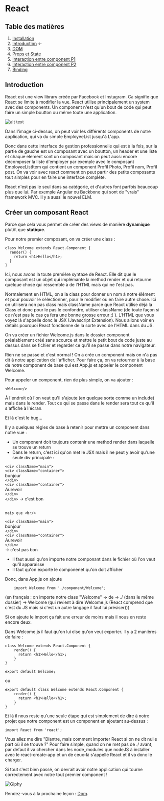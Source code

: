 # React

## Table des matières

1. [Installation](./Installation.md)
2. [Introduction](./introduction.md) ←
3. [DOM](./Dom.md)
4. [Props et State](./PropsEtState.md)
5. [Interaction entre component P1](./InteractionEntreComponentPartie1.md)
6. [Interaction entre component P2](./InteractionEntreComponentPartie2.md)
7. [Binding](./Binding.md)


## Introduction
React est une view library créée par Facebook et Instagram. Ca signifie que React se limite à modifier la vue. React utilise principalement un system avec des components. Un component n'est qu'un bout de code qui peut faire un simple boutton ou même toute une application.

![alt text](http://nitrajka.com/wp-content/uploads/2016/08/uimockscript.png)

Dans l'image ci-dessus, on peut voir les différents components de notre application, qui va du simple EmployeeList jusqu'à L'app.

Donc dans cette interface de gestion professionnelle qui est à la fois, sur la partie de gauche est un composant avec un boutton, un header et une liste et chaque element sont un composant mais on peut aussi encore décomposer la liste d'employer par exemple avec le composant EmployeeListItem qui contient un component Profil Photo, Profil nom, Profil post.
On va voir avec react comment on peut partir des petits composants tout simples pour en faire une interface complète.

React n'est pas le seul dans sa catégorie, et d'autres font parfois beaucoup plus que lui. Par exemple Angular ou Backbone qui sont de "vrais" framework MVC. Il y a aussi le nouvel ELM.

## Créer un composant React
Parce que cela vous permet de créer des views de manière **dynamique** plutôt que **statique**.

Pour notre premier composant, on va créer une class :
```JS
class Welcome extends React.Component {
  render() {
    return <h1>Hello</h1>;
  }
}
```
Ici, nous avons la toute première syntaxe de React. Elle dit que le composant est un objet qui implémante la method render et qui retourne quelque chose qui ressemble à de l'HTML mais qui ne l'est pas. 

Normalement en HTML, on a la class pour donner un nom à notre élément et pour pouvoir le sélectionner, pour le modifier ou en faire autre chose. Ici on utilisera non pas class mais className parce que React utilise déjà la Class et donc pour le pas le confondre, utiliser className (de toute façon si ce n'est pas le cas ça fera une bonne grosse erreur ;) ). L'HTML que vous voyez là s'appelle donc le JSX (Javascript Extension). Nous allons voir en détails pourquoi React fonctionne de la sorte avec de l'HTML dans du JS.

On va créer un fichier Welcome.js dans le dossier component préalablement créé sans scource et mettre le petit bout de code juste au dessus dans se fichier et regarder ce qu'il se passe dans notre navigateur.

Rien ne se passe et c'est normal ! On a crée un component mais on n'a pas dit à notre application de l'afficher. Pour faire ça, on va retourner à la base de notre component de base qui est App.js et appeler le component Welcome.

Pour appeler un component, rien de plus simple, on va ajouter : 
```JS
<Welcome/> 
```

À l'endroit où l'on veut qu'il s'ajoute (en quelque sorte comme un include) mais dans le render. Tout ce qui se passe dans le render sera tout ce qu'il s'affiche à l'écran.

Et là c'est le bug... 

Il y a quelques règles de base à retenir pour mettre un component dans notre vue :
- Un component doit toujours contenir une method render dans laquelle se trouve un return
- Dans le return, c'est ici qu'on met le JSX mais il ne peut y avoir qu'une seule div principale : 

```<div className="main">```<br/>
    ```<div className="container">```<br/>
        bonjour<br/>
    ```</div>```<br/>
    ```<div className="container">```<br/>
        Aurevoir<br/>
    ```</div>```<br/>
```</div>``` -> c'est bon <br/><br/>

    mais que <br/>
```<div className="main">```<br/>
    bonjour<br/>
```</div>```<br/> 
```<div className="container">```<br/>
    Aurevoir<br/>
```</div>```<br/>-> c'est pas bon

- Il faut aussi qu'on importe notre componant dans le fichier où l'on veut qu'il apparaisse
- Il faut qu'on exporte le componenet qu'on doit afficher

Donc, dans App.js on ajoute
```JS
    import Welcome from './component/Welcome';
```
(en français : on importe notre class "Welcome" -> de -> ./ (dans le même dossier) -> Welcome (qui revient à dire Welcome.js (React comprend que c'est du JS mais si c'est un autre langage il faut lui présiser)))

Si on ajoute le import ça fait une erreur de moins mais il nous en reste encore deux. 

Dans Welcome.js il faut qu'on lui dise qu'on veut exporter. Il y a 2 manières de faire :
```JS
class Welcome extends React.Component {
    render() {
      return <h1>Hello</h1>;
    }
}

export default Welcome;
```

ou 

```JS
export default class Welcome extends React.Component {
    render() {
      return <h1>Hello</h1>;
    }
}
```

Et là il nous reste qu'une seule étape qui est simplement de dire à notre projet que notre component est un component en ajoutant au-dessus :

```JS
import React from 'react';
```

Vous allez me dire "Diantre, mais comment importer React si on ne dit nulle part où il se trouve ?"
Pour faire simple, quand on ne met pas de ./ avant, par defaut il va chercher dans les node_modules que nodeJS à installer avec le react-create-app et un de ceux-là s'appelle React et il va donc le charger.

Si tout s'est bien passé, on devrait avoir notre application qui tourne correctement avec notre tout premier component !

![Giphy](https://www.acsu.buffalo.edu/~cas7/gifs/react.gif)


Rendez-vous à la prochaine leçon : [Dom](./Dom.md).


